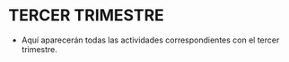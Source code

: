 # TERCER TRIMESTRE

- Aquí aparecerán todas las actividades correspondientes con el tercer trimestre.
